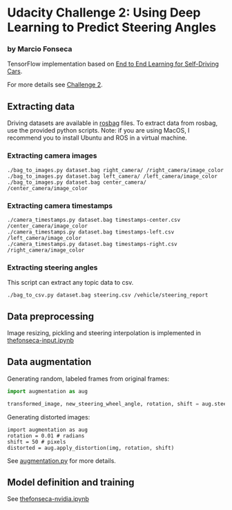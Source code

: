 # Udacity Challenge 2: Using Deep Learning to Predict Steering Angles 
### by Marcio Fonseca

TensorFlow implementation based on [End to End Learning for Self-Driving Cars](https://arxiv.org/abs/1604.07316).

For more details see [Challenge 2](https://medium.com/udacity/challenge-2-using-deep-learning-to-predict-steering-angles-f42004a36ff3#.32gnncto4).

## Extracting data

Driving datasets are available in [rosbag](http://wiki.ros.org/rosbag) files. To extract data from rosbag, use the provided python scripts. Note: if you are using MacOS, I recommend you to install Ubuntu and ROS in a virtual machine.

### Extracting camera images

```
./bag_to_images.py dataset.bag right_camera/ /right_camera/image_color
./bag_to_images.py dataset.bag left_camera/ /left_camera/image_color
./bag_to_images.py dataset.bag center_camera/ /center_camera/image_color
```

### Extracting camera timestamps

```
./camera_timestamps.py dataset.bag timestamps-center.csv /center_camera/image_color
./camera_timestamps.py dataset.bag timestamps-left.csv /left_camera/image_color
./camera_timestamps.py dataset.bag timestamps-right.csv /right_camera/image_color
```

### Extracting steering angles

This script can extract any topic data to csv.

```
./bag_to_csv.py dataset.bag steering.csv /vehicle/steering_report
```

## Data preprocessing

Image resizing, pickling and steering interpolation is implemented in [thefonseca-input.ipynb](https://github.com/wfs/ai-world-car-team-c2/blob/master/thefonseca/thefonseca-input.ipynb)

## Data augmentation

Generating random, labeled frames from original frames:
```python
import augmentation as aug

transformed_image, new_steering_wheel_angle, rotation, shift = aug.steer_back_distortion(image, steering_wheel_angle, speed)
```

Generating distorted images:
```
import augmentation as aug
rotation = 0.01 # radians
shift = 50 # pixels
distorted = aug.apply_distortion(img, rotation, shift)
```

See [augmentation.py](https://github.com/wfs/ai-world-car-team-c2/blob/master/thefonseca/augmentation.py) for more details.

## Model definition and training

See [thefonseca-nvidia.ipynb](https://github.com/wfs/ai-world-car-team-c2/blob/master/thefonseca/thefonseca-nvidia.ipynb)
